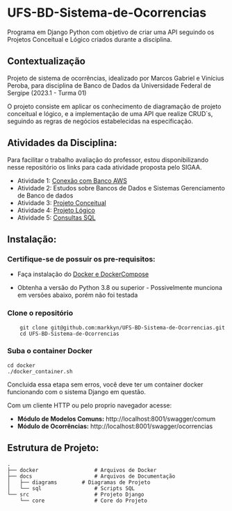 # UFS-BD-Sistema-de-Ocorrencias
Programa em Django Python com objetivo de criar uma API seguindo os Projetos Conceitual e Lógico criados durante a disciplina.

## Contextualização
Projeto de sistema de ocorrências, idealizado por Marcos Gabriel e Vinícius Peroba, para disciplina de Banco de Dados da Universidade Federal de Sergipe (2023.1 - Turma 01)

O projeto consiste em aplicar os conhecimento de diagramação de projeto conceitual e lógico, e a implementação de uma API que realize CRUD`s, seguindo as regras de negócios estabelecidas na especificação.

## Atividades da Disciplina:
Para facilitar o trabalho avaliação do professor, estou disponibilizando nesse repositório os links para cada atividade proposta pelo SIGAA.

- Atividade 1: [Conexão com Banco AWS](./docs/atividades/etapa_1.py) 
- Atividade 2: Estudos sobre Bancos de Dados e Sistemas Gerenciamento de Banco de dados 
- Atividade 3: [Projeto Conceitual](./docs/diagrams/[Banco%20de%20Dados]%20Projeto%20Conceitual-1.pdf)
- Atividade 4: [Projeto Lógico](./docs/diagrams/projeto_logico.png)
- Atividade 5: [Consultas SQL](./docs/sql/consultas_atv5.sql)

## Instalação:
### Certifique-se de possuir os pre-requisitos:
- Faça instalação do [Docker e DockerCompose](https://docs.docker.com/get-docker/)
 
- Obtenha a versão do Python 3.8 ou superior - Possivelmente munciona em versões abaixo, porém não foi testada


### Clone o repositório
```shell
    git clone git@github.com:markkyn/UFS-BD-Sistema-de-Ocorrencias.git
    cd UFS-BD-Sistema-de-Ocorrencias
```

### Suba o container Docker
```shell
cd docker
./docker_container.sh
```
Concluida essa etapa sem erros, você deve ter um container docker funcionando com o sistema Django em questão.

Com um cliente HTTP ou pelo proprio navegador acesse: 
- **Módulo de Modelos Comuns:** http://localhost:8001/swagger/comum
- **Módulo de Ocorrências:** http://localhost:8001/swagger/ocorrencias

    
## Estrutura de Projeto:
    .
    ├── docker                  # Arquivos de Docker
    ├── docs                    # Arquivos de Documentação
    │   ├── diagrams        # Diagramas de Projeto
    │   └── sql                 # Scripts SQL 
    └── src                     # Projeto Django 
        └── core                # Core do Projeto
